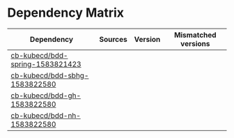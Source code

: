 # Dependency Matrix

Dependency | Sources | Version | Mismatched versions
---------- | ------- | ------- | -------------------
[cb-kubecd/bdd-spring-1583821423](https://github.com/cb-kubecd/bdd-spring-1583821423.git) |  | []() | 
[cb-kubecd/bdd-sbhg-1583822580](https://github.com/cb-kubecd/bdd-sbhg-1583822580.git) |  | []() | 
[cb-kubecd/bdd-gh-1583822580](https://github.com/cb-kubecd/bdd-gh-1583822580.git) |  | []() | 
[cb-kubecd/bdd-nh-1583822580](https://github.com/cb-kubecd/bdd-nh-1583822580.git) |  | []() | 

